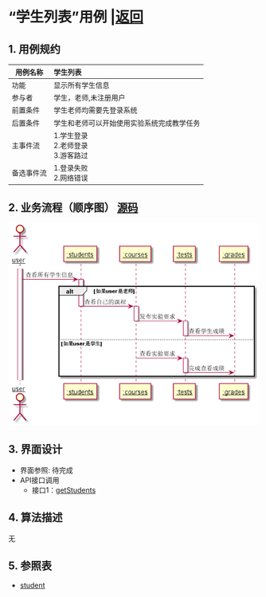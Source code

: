 # “学生列表”用例 |[返回](../README.md)
## 1. 用例规约

|用例名称|学生列表|
|-------|:-------------|
|功能|显示所有学生信息|
|参与者|学生，老师,未注册用户|
|前置条件|学生老师均需要先登录系统|
|后置条件| 学生和老师可以开始使用实验系统完成教学任务|
|主事件流| 1.学生登录 <br>  2.老师登录 <br>  3.游客路过|
|备选事件流| 1.登录失败<br>  2.网络错误|

## 2. 业务流程（顺序图） [源码](../uml/学生列表.puml)
![学生列表](../images/学生列表.png) 

## 3. 界面设计
- 界面参照: 待完成
- API接口调用
    - 接口1：[getStudents](../接口/学生列表.md) 

## 4. 算法描述
无    
## 5. 参照表
- [student](../数据库设计.md/#student)
